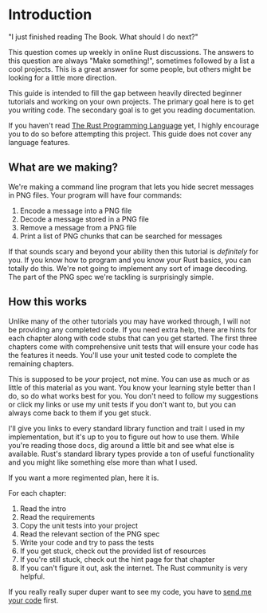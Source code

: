 # Introduction

"I just finished reading The Book. What should I do next?"

This question comes up weekly in online Rust discussions. The answers to this question are always "Make something!", sometimes followed by a list a cool projects. This is a great answer for some people, but others might be looking for a little more direction. 

This guide is intended to fill the gap between heavily directed beginner tutorials and working on your own projects. The primary goal here is to get you writing code. The secondary goal is to get you reading documentation.

If you haven't read [The Rust Programming Language](https://doc.rust-lang.org/book/) yet, I highly encourage you to do so before attempting this project. This guide does not cover any language features.


## What are we making?

We're making a command line program that lets you hide secret messages in PNG files. Your program will have four commands:

1. Encode a message into a PNG file
2. Decode a message stored in a PNG file
3. Remove a message from a PNG file
4. Print a list of PNG chunks that can be searched for messages

If that sounds scary and beyond your ability then this tutorial is _definitely_ for you. If you know how to program and you know your Rust basics, you can totally do this. We're not going to implement any sort of image decoding. The part of the PNG spec we're tackling is surprisingly simple.


## How this works

Unlike many of the other tutorials you may have worked through, I will not be providing any completed code. If you need extra help, there are hints for each chapter along with code stubs that can you get started. The first three chapters come with comprehensive unit tests that will ensure your code has the features it needs. You'll use your unit tested code to complete the remaining chapters.

This is supposed to be _your_ project, not mine. You can use as much or as little of this material as you want. You know your learning style better than I do, so do what works best for you. You don't need to follow my suggestions or click my links or use my unit tests if you don't want to, but you can always come back to them if you get stuck. 

I'll give you links to every standard library function and trait I used in my implementation, but it's up to you to figure out how to use them. While you're reading those docs, dig around a little bit and see what else is available. Rust's standard library types provide a ton of useful functionality and you might like something else more than what I used.

If you want a more regimented plan, here it is.

For each chapter:
1. Read the intro
2. Read the requirements 
3. Copy the unit tests into your project
4. Read the relevant section of the PNG spec
5. Write your code and try to pass the tests
6. If you get stuck, check out the provided list of resources
7. If you're still stuck, check out the hint page for that chapter
8. If you can't figure it out, ask the internet. The Rust community is very helpful.


If you really really super duper want to see my code, you have to [send me your code](mailto:picklenerd@picklenerd.com) first.
